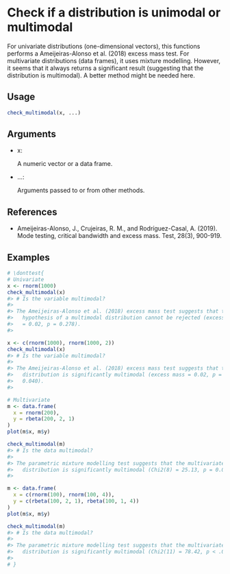 # Check if a distribution is unimodal or multimodal

For univariate distributions (one-dimensional vectors), this functions
performs a Ameijeiras-Alonso et al. (2018) excess mass test. For
multivariate distributions (data frames), it uses mixture modelling.
However, it seems that it always returns a significant result
(suggesting that the distribution is multimodal). A better method might
be needed here.

## Usage

``` r
check_multimodal(x, ...)
```

## Arguments

- x:

  A numeric vector or a data frame.

- ...:

  Arguments passed to or from other methods.

## References

- Ameijeiras-Alonso, J., Crujeiras, R. M., and Rodríguez-Casal, A.
  (2019). Mode testing, critical bandwidth and excess mass. Test, 28(3),
  900-919.

## Examples

``` r
# \donttest{
# Univariate
x <- rnorm(1000)
check_multimodal(x)
#> # Is the variable multimodal?
#> 
#> The Ameijeiras-Alonso et al. (2018) excess mass test suggests that the
#>   hypothesis of a multimodal distribution cannot be rejected (excess mass
#>   = 0.02, p = 0.278).
#> 

x <- c(rnorm(1000), rnorm(1000, 2))
check_multimodal(x)
#> # Is the variable multimodal?
#> 
#> The Ameijeiras-Alonso et al. (2018) excess mass test suggests that the
#>   distribution is significantly multimodal (excess mass = 0.02, p =
#>   0.040).
#> 

# Multivariate
m <- data.frame(
  x = rnorm(200),
  y = rbeta(200, 2, 1)
)
plot(m$x, m$y)

check_multimodal(m)
#> # Is the data multimodal?
#> 
#> The parametric mixture modelling test suggests that the multivariate
#>   distribution is significantly multimodal (Chi2(8) = 25.13, p = 0.001).
#> 

m <- data.frame(
  x = c(rnorm(100), rnorm(100, 4)),
  y = c(rbeta(100, 2, 1), rbeta(100, 1, 4))
)
plot(m$x, m$y)

check_multimodal(m)
#> # Is the data multimodal?
#> 
#> The parametric mixture modelling test suggests that the multivariate
#>   distribution is significantly multimodal (Chi2(11) = 78.42, p < .001).
#> 
# }
```
